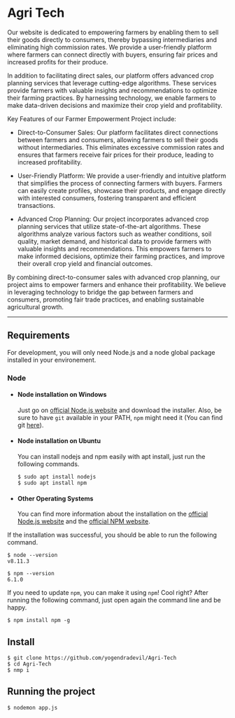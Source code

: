 # Agri Tech

Our website is dedicated to empowering farmers by enabling them to sell their goods directly to consumers, thereby bypassing intermediaries and eliminating high commission rates. We provide a user-friendly platform where farmers can connect directly with buyers, ensuring fair prices and increased profits for their produce.

In addition to facilitating direct sales, our platform offers advanced crop planning services that leverage cutting-edge algorithms. These services provide farmers with valuable insights and recommendations to optimize their farming practices. By harnessing technology, we enable farmers to make data-driven decisions and maximize their crop yield and profitability.

Key Features of our Farmer Empowerment Project include:

- Direct-to-Consumer Sales: Our platform facilitates direct connections between farmers and consumers, allowing farmers to sell their goods without intermediaries. This eliminates excessive commission rates and ensures that farmers receive fair prices for their produce, leading to increased profitability.

- User-Friendly Platform: We provide a user-friendly and intuitive platform that simplifies the process of connecting farmers with buyers. Farmers can easily create profiles, showcase their products, and engage directly with interested consumers, fostering transparent and efficient transactions.

- Advanced Crop Planning: Our project incorporates advanced crop planning services that utilize state-of-the-art algorithms. These algorithms analyze various factors such as weather conditions, soil quality, market demand, and historical data to provide farmers with valuable insights and recommendations. This empowers farmers to make informed decisions, optimize their farming practices, and improve their overall crop yield and financial outcomes.

By combining direct-to-consumer sales with advanced crop planning, our project aims to empower farmers and enhance their profitability. We believe in leveraging technology to bridge the gap between farmers and consumers, promoting fair trade practices, and enabling sustainable agricultural growth.

---
## Requirements

For development, you will only need Node.js and a node global package installed in your environement.

### Node
- #### Node installation on Windows

  Just go on [official Node.js website](https://nodejs.org/) and download the installer.
Also, be sure to have `git` available in your PATH, `npm` might need it (You can find git [here](https://git-scm.com/)).

- #### Node installation on Ubuntu

  You can install nodejs and npm easily with apt install, just run the following commands.

      $ sudo apt install nodejs
      $ sudo apt install npm

- #### Other Operating Systems
  You can find more information about the installation on the [official Node.js website](https://nodejs.org/) and the [official NPM website](https://npmjs.org/).

If the installation was successful, you should be able to run the following command.

    $ node --version
    v8.11.3

    $ npm --version
    6.1.0

If you need to update `npm`, you can make it using `npm`! Cool right? After running the following command, just open again the command line and be happy.

    $ npm install npm -g

###

## Install

    $ git clone https://github.com/yogendradevil/Agri-Tech
    $ cd Agri-Tech
    $ nmp i


## Running the project

    $ nodemon app.js

